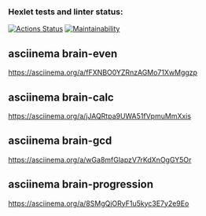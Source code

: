 ### Hexlet tests and linter status:
[![Actions Status](https://github.com/Zaazu1/frontend-project-44/workflows/hexlet-check/badge.svg)](https://github.com/Zaazu1/frontend-project-44/actions)
[![Maintainability](https://api.codeclimate.com/v1/badges/b5b60d3e71581717c1b6/maintainability)](https://codeclimate.com/github/Zaazu1/frontend-project-44/maintainability)

##  asciinema brain-even
https://asciinema.org/a/fFXNBO0YZRnzAGMo71XwMggzp

##  asciinema brain-calc
https://asciinema.org/a/jJAQRtpa9UWA51fVpmuMmXxis

##  asciinema brain-gcd
https://asciinema.org/a/wGa8mfGlapzV7rKdXnOgGY5Or

## asciinema brain-progression
https://asciinema.org/a/8SMgQjORyF1u5kyc3E7y2e9Eo